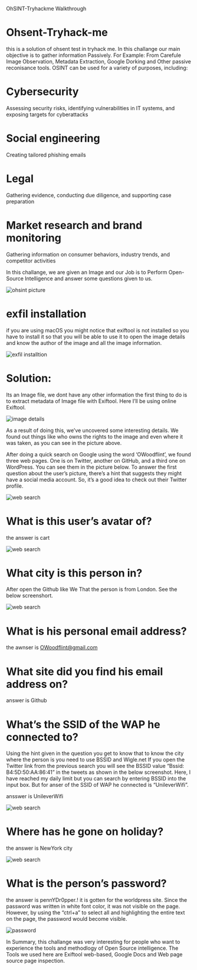 OhSINT-Tryhackme Walkthrough

# Ohsent-Tryhack-me
this is a solution of ohsent test in tryhack me.
In this challange our main objective is to gather information Passively. For Example: From Carefule Image Observation, Metadata Extraction, Google Dorking and Other passive reconisance tools.
OSINT can be used for a variety of purposes, including:

# Cybersecurity
Assessing security risks, identifying vulnerabilities in IT systems, and exposing targets for cyberattacks

# Social engineering
Creating tailored phishing emails

# Legal
Gathering evidence, conducting due diligence, and supporting case preparation

# Market research and brand monitoring
Gathering information on consumer behaviors, industry trends, and competitor activities

In this challange, we are given an Image and our Job is to Perform Open-Source Intelligence and answer some questions given to us.

<img src='ohsint.jpg' alt='ohsint picture'>

# exfil installation
if you are using macOS you might notice that exiftool is not installed so you have to install it so that you will be able to use it to open the image details and know the author of the image and all the image information.

<img src='exiftools-installation.png' alt='exfil installtion'>

# Solution: 
Its an Image file, we dont have any other information the first thing to do is to extract metadata of Image file with Exiftool. Here I’ll be using online Exiftool.

<img src='ohnsent-image-details.png' alt='image details'>

As a result of doing this, we’ve uncovered some interesting details. We found out things like who owns the rights to the image and even where it was taken, as you can see in the picture above.

After doing a quick search on Google using the word ‘OWoodflint’, we found three web pages. One is on Twitter, another on GitHub, and a third one on WordPress. You can see them in the picture below. To answer the first question about the user’s picture, there’s a hint that suggests they might have a social media account. So, it’s a good idea to check out their Twitter profile.

<img src='web-search.png' alt='web search'>

# What is this user’s avatar of?
the answer is cart

<img src='twitter-page.png' alt='web search'>

# What city is this person in?
After open the Github like We That the person is from London. See the below screenshort.

<img src='github-ohsint.png' alt='web search'>

# What is his personal email address?
the awnser is OWoodflint@gmail.com

# What site did you find his email address on?
answer is Github

# What’s the SSID of the WAP he connected to?
 Using the hint given in the question you get to know that to know the city where the person is you need to use BSSID and Wigle.net
 If you open the Twitter link from the previous search you will see the BSSID value “Bssid: B4:5D:50:AA:86:41” in the tweets as shown in the below screenshot.
 Here, I have reached my daily limit but you can search by entering BSSID into the input box. But for anser of the SSID of WAP he connected is “UnileverWifi”.

 ansswer is UnileverWifi

 <img src='wiglet.webp' alt='web search'>

# Where has he gone on holiday?

the answer is NewYork city

 <img src='ohsint-wordpress.png' alt='web search'>

 # What is the person’s password?

 the answer is pennYDr0pper.! it is gotten for the worldpress site. Since the password was written in white font color, it was not visible on the page. However, by using the “ctrl+a” to select all and highlighting the entire text on the page, the password would become visible.

 <img src='password.png' alt='password'>

 In Summary, this challange was very interesting for people who want to experience the tools and methodlogy of Open Source intelligence. The Tools we used here are Exiftool web-based, Google Docs and Web page source page inspection.
